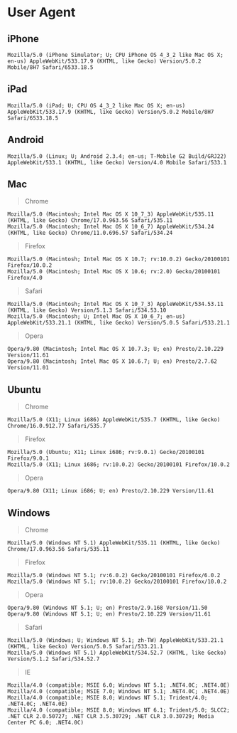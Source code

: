 # User Agent

## iPhone

    Mozilla/5.0 (iPhone Simulator; U; CPU iPhone OS 4_3_2 like Mac OS X; en-us) AppleWebKit/533.17.9 (KHTML, like Gecko) Version/5.0.2 Mobile/8H7 Safari/6533.18.5

## iPad

    Mozilla/5.0 (iPad; U; CPU OS 4_3_2 like Mac OS X; en-us) AppleWebKit/533.17.9 (KHTML, like Gecko) Version/5.0.2 Mobile/8H7 Safari/6533.18.5

## Android

    Mozilla/5.0 (Linux; U; Android 2.3.4; en-us; T-Mobile G2 Build/GRJ22) AppleWebKit/533.1 (KHTML, like Gecko) Version/4.0 Mobile Safari/533.1

## Mac

> Chrome

    Mozilla/5.0 (Macintosh; Intel Mac OS X 10_7_3) AppleWebKit/535.11 (KHTML, like Gecko) Chrome/17.0.963.56 Safari/535.11
    Mozilla/5.0 (Macintosh; Intel Mac OS X 10_6_7) AppleWebKit/534.24 (KHTML, like Gecko) Chrome/11.0.696.57 Safari/534.24

> Firefox

    Mozilla/5.0 (Macintosh; Intel Mac OS X 10.7; rv:10.0.2) Gecko/20100101 Firefox/10.0.2
    Mozilla/5.0 (Macintosh; Intel Mac OS X 10.6; rv:2.0) Gecko/20100101 Firefox/4.0

> Safari

    Mozilla/5.0 (Macintosh; Intel Mac OS X 10_7_3) AppleWebKit/534.53.11 (KHTML, like Gecko) Version/5.1.3 Safari/534.53.10
    Mozilla/5.0 (Macintosh; U; Intel Mac OS X 10_6_7; en-us) AppleWebKit/533.21.1 (KHTML, like Gecko) Version/5.0.5 Safari/533.21.1

> Opera

    Opera/9.80 (Macintosh; Intel Mac OS X 10.7.3; U; en) Presto/2.10.229 Version/11.61
    Opera/9.80 (Macintosh; Intel Mac OS X 10.6.7; U; en) Presto/2.7.62 Version/11.01



## Ubuntu

> Chrome

    Mozilla/5.0 (X11; Linux i686) AppleWebKit/535.7 (KHTML, like Gecko) Chrome/16.0.912.77 Safari/535.7

> Firefox

    Mozilla/5.0 (Ubuntu; X11; Linux i686; rv:9.0.1) Gecko/20100101 Firefox/9.0.1
    Mozilla/5.0 (X11; Linux i686; rv:10.0.2) Gecko/20100101 Firefox/10.0.2

> Opera

    Opera/9.80 (X11; Linux i686; U; en) Presto/2.10.229 Version/11.61



## Windows

> Chrome

    Mozilla/5.0 (Windows NT 5.1) AppleWebKit/535.11 (KHTML, like Gecko) Chrome/17.0.963.56 Safari/535.11

> Firefox

    Mozilla/5.0 (Windows NT 5.1; rv:6.0.2) Gecko/20100101 Firefox/6.0.2
    Mozilla/5.0 (Windows NT 5.1; rv:10.0.2) Gecko/20100101 Firefox/10.0.2

> Opera

    Opera/9.80 (Windows NT 5.1; U; en) Presto/2.9.168 Version/11.50
    Opera/9.80 (Windows NT 5.1; U; en) Presto/2.10.229 Version/11.61

> Safari

    Mozilla/5.0 (Windows; U; Windows NT 5.1; zh-TW) AppleWebKit/533.21.1 (KHTML, like Gecko) Version/5.0.5 Safari/533.21.1
    Mozilla/5.0 (Windows NT 5.1) AppleWebKit/534.52.7 (KHTML, like Gecko) Version/5.1.2 Safari/534.52.7

> IE

    Mozilla/4.0 (compatible; MSIE 6.0; Windows NT 5.1; .NET4.0C; .NET4.0E)
    Mozilla/4.0 (compatible; MSIE 7.0; Windows NT 5.1; .NET4.0C; .NET4.0E)
    Mozilla/4.0 (compatible; MSIE 8.0; Windows NT 5.1; Trident/4.0; .NET4.0C; .NET4.0E)
    Mozilla/4.0 (compatible; MSIE 8.0; Windows NT 6.1; Trident/5.0; SLCC2; .NET CLR 2.0.50727; .NET CLR 3.5.30729; .NET CLR 3.0.30729; Media Center PC 6.0; .NET4.0C)